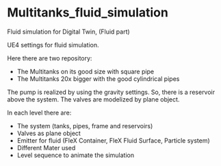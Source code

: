 # Multitanks_fluid_simulation
Fluid simulation for Digital Twin, (Fluid part)

UE4 settings for fluid simulation.

Here there are two repository: 
- The Multitanks on its good size with square pipe 
- The Multitanks 20x bigger with the good cylindrical pipes 

The pump is realized by using the gravity settings. So, there is a reservoir above the system.
The valves are modelized by plane object.

In each level there are:
  - The system (tanks, pipes, frame and reservoirs)
  - Valves as plane object
  - Emitter for fluid (FleX Container, FleX Fluid Surface, Particle system)
  - Different Mater used
  - Level sequence to animate the simulation

